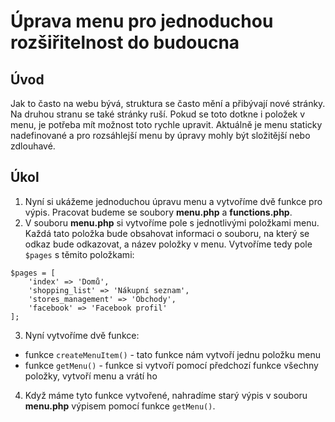 Úprava menu pro jednoduchou rozšiřitelnost do budoucna
===========================================

## Úvod
Jak to často na webu bývá,
struktura se často mění a přibývají nové stránky.
Na druhou stranu se také stránky ruší.
Pokud se toto dotkne i položek v menu,
je potřeba mít možnost toto rychle upravit.
Aktuálně je menu staticky nadefinované a pro rozsáhlejší menu by úpravy mohly být složitější nebo zdlouhavé.

## Úkol
1. Nyní si ukážeme jednoduchou úpravu menu a vytvoříme dvě funkce pro výpis.
Pracovat budeme se soubory **menu.php** a **functions.php**.
2. V souboru **menu.php** si vytvoříme pole s jednotlivými položkami menu.
Každá tato položka bude obsahovat informaci o souboru,
na který se odkaz bude odkazovat,
a název položky v menu.
Vytvoříme tedy pole `$pages` s těmito položkami:
```
$pages = [
    'index' => 'Domů',
    'shopping_list' => 'Nákupní seznam',
    'stores_management' => 'Obchody',
    'facebook' => 'Facebook profil'
];
```
3. Nyní vytvoříme dvě funkce:
  - funkce `createMenuItem()` - tato funkce nám vytvoří jednu položku menu
  - funkce `getMenu()` - funkce si vytvoří pomocí předchozí funkce všechny položky,
  vytvoří menu a vrátí ho
4. Když máme tyto funkce vytvořené,
nahradíme starý výpis v souboru **menu.php** výpisem pomocí funkce `getMenu()`.
